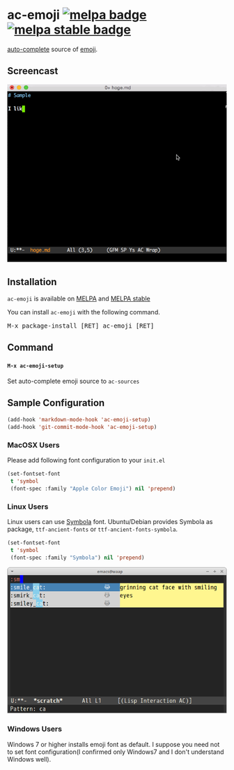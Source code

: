 # ac-emoji [![melpa badge][melpa-badge]][melpa-link] [![melpa stable badge][melpa-stable-badge]][melpa-stable-link]

[auto-complete](https://github.com/auto-complete/auto-complete) source of [emoji](http://www.emoji-cheat-sheet.com/).


## Screencast

![ac-emoji](image/ac-emoji.gif)


## Installation

`ac-emoji` is available on [MELPA](http://melpa.org/) and [MELPA stable](http://stable.melpa.org/)

You can install `ac-emoji` with the following command.

<kbd>M-x package-install [RET] ac-emoji [RET]</kbd>

## Command

#### `M-x ac-emoji-setup`

Set auto-complete emoji source to `ac-sources`


## Sample Configuration

```lisp
(add-hook 'markdown-mode-hook 'ac-emoji-setup)
(add-hook 'git-commit-mode-hook 'ac-emoji-setup)
```

### MacOSX Users

Please add following font configuration to your `init.el`

```lisp
(set-fontset-font
 t 'symbol
 (font-spec :family "Apple Color Emoji") nil 'prepend)
```

### Linux Users

Linux users can use [Symbola](http://zhm.github.io/symbola/) font.
Ubuntu/Debian provides Symbola as package, `ttf-ancient-fonts` or `ttf-ancient-fonts-symbola`.

```lisp
(set-fontset-font
 t 'symbol
 (font-spec :family "Symbola") nil 'prepend)
```

![linux-ac-emoji](image/ac-emoji-linux.png)


### Windows Users

Windows 7 or higher installs emoji font as default. I suppose you need not to set font configuration(I confirmed only Windows7 and I don't understand Windows well).

[melpa-link]: https://melpa.org/#/ac-emoji
[melpa-stable-link]: https://stable.melpa.org/#/ac-emoji
[melpa-badge]: https://melpa.org/packages/ac-emoji-badge.svg
[melpa-stable-badge]: https://stable.melpa.org/packages/ac-emoji-badge.svg
